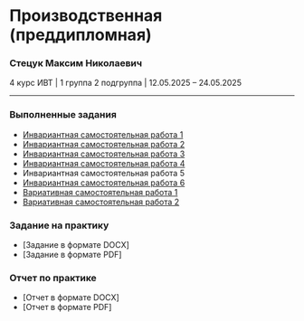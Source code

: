 # Производственная (преддипломная) 

### Стецук Максим Николаевич

4 курс ИВТ | 1 группа 2 подгруппа | 12.05.2025 – 24.05.2025

---

### Выполненные задания
- [Инвариантная самостоятельная работа 1](https://github.com/XtulenchikX/practiceMay2025/blob/main/%D0%92%D1%8B%D0%BF%D0%BE%D0%BB%D0%BD%D0%B5%D0%BD%D0%BD%D1%8B%D0%B5%20%D0%B7%D0%B0%D0%B4%D0%B0%D0%BD%D0%B8%D1%8F/1.1_%D0%98%D0%A1%D0%A0_%D0%91%D0%B8%D0%B1%D0%BB%D0%B8%D0%BE%D0%B3%D1%80%D0%B0%D1%84%D0%B8%D1%8F_%D0%A1%D1%82%D0%B5%D1%86%D1%83%D0%BA_1%D0%B3%D1%80.2%D0%BF.%D0%B3%D1%80..pdf)
- [Инвариантная самостоятельная работа 2](https://github.com/XtulenchikX/practiceMay2025/blob/main/%D0%92%D1%8B%D0%BF%D0%BE%D0%BB%D0%BD%D0%B5%D0%BD%D0%BD%D1%8B%D0%B5%20%D0%B7%D0%B0%D0%B4%D0%B0%D0%BD%D0%B8%D1%8F/1.2_%D0%98%D0%A1%D0%A0_%D0%9F%D1%80%D0%B5%D0%B7%D0%B5%D0%BD%D1%82%D0%B0%D1%86%D0%B8%D1%8F_%D0%BA_%D0%B7%D0%B0%D1%89%D0%B8%D1%82%D0%B5_%D0%92%D0%9A%D0%A0_%D0%A1%D1%82%D0%B5%D1%86%D1%83%D0%BA_1%D0%B3%D1%80.2%D0%BF.%D0%B3%D1%80..pdf)
- [Инвариантная самостоятельная работа 3](https://github.com/XtulenchikX/practiceMay2025/blob/main/%D0%92%D1%8B%D0%BF%D0%BE%D0%BB%D0%BD%D0%B5%D0%BD%D0%BD%D1%8B%D0%B5%20%D0%B7%D0%B0%D0%B4%D0%B0%D0%BD%D0%B8%D1%8F/1.3_%D0%98%D0%A1%D0%A0_%D0%9E%D1%84%D0%BE%D1%80%D0%BC%D0%BB%D0%B5%D0%BD%D0%BD%D1%8B%D0%B8%CC%86_%D1%82%D0%B5%D0%BA%D1%81%D1%82_%D0%92%D0%9A%D0%A0_%D0%A1%D1%82%D0%B5%D1%86%D1%83%D0%BA_1%D0%B3%D1%80.2%D0%BF.%D0%B3%D1%80..pdf)
- [Инвариантная самостоятельная работа 4](https://github.com/XtulenchikX/practiceMay2025/blob/main/%D0%92%D1%8B%D0%BF%D0%BE%D0%BB%D0%BD%D0%B5%D0%BD%D0%BD%D1%8B%D0%B5%20%D0%B7%D0%B0%D0%B4%D0%B0%D0%BD%D0%B8%D1%8F/1.4_%D0%98%D0%A1%D0%A0_%D0%9F%D1%80%D0%BE%D0%B2%D0%B5%D1%80%D0%BA%D0%B0_%D0%92%D0%9A%D0%A0_%D0%BD%D0%B0_%D1%81%D1%82%D0%B8%D0%BB%D0%B8%D1%81%D1%82%D0%B8%D0%BA%D1%83_%D0%A1%D1%82%D0%B5%D1%86%D1%83%D0%BA_1%D0%B3%D1%80.2%D0%BF.%D0%B3%D1%80..pdf)
- Инвариантная самостоятельная работа 5
- [Инвариантная самостоятельная работа 6](https://github.com/XtulenchikX/practiceMay2025/blob/main/%D0%92%D1%8B%D0%BF%D0%BE%D0%BB%D0%BD%D0%B5%D0%BD%D0%BD%D1%8B%D0%B5%20%D0%B7%D0%B0%D0%B4%D0%B0%D0%BD%D0%B8%D1%8F/1.6_%D0%98%D0%A1%D0%A0_%D0%A2%D0%B5%D0%B7%D0%B8%D1%81%D1%8B_%D0%B4%D0%BE%D0%BA%D0%BB%D0%B0%D0%B4%D0%B0_%D0%B4%D0%BB%D1%8F%20%D0%B2%D1%8B%D1%81%D1%82%D1%83%D0%BF%D0%BB%D0%B5%D0%BD%D0%B8%D1%8F_%D0%A1%D1%82%D0%B5%D1%86%D1%83%D0%BA_1%D0%B3%D1%80.2%D0%BF.%D0%B3%D1%80..pdf)
- [Вариативная самостоятельная работа 1](https://github.com/XtulenchikX/practiceMay2025/blob/main/%D0%92%D1%8B%D0%BF%D0%BE%D0%BB%D0%BD%D0%B5%D0%BD%D0%BD%D1%8B%D0%B5%20%D0%B7%D0%B0%D0%B4%D0%B0%D0%BD%D0%B8%D1%8F/2.1_%D0%92%D0%A1%D0%A0_%D0%9F%D0%BE%D0%B4%D0%B3%D0%BE%D1%82%D0%BE%D0%B2%D0%BA%D0%B0_%D0%BF%D1%80%D0%BE%D0%B3%D1%80%D0%B0%D0%BC%D0%BC%D0%BD%D0%BE%D0%B3%D0%BE_%D0%BF%D1%80%D0%BE%D0%B4%D1%83%D0%BA%D1%82%D0%B0_%D0%BA_%D0%B4%D0%B5%D0%BC%D0%BE%D0%BD%D1%81%D1%82%D1%80%D0%B0%D1%86%D0%B8%D0%B8_%D0%A1%D1%82%D0%B5%D1%86%D1%83%D0%BA_1%D0%B3%D1%80.2%D0%BF.%D0%B3%D1%80..pdf)
- [Вариативная самостоятельная работа 2](https://github.com/XtulenchikX/practiceMay2025/blob/main/%D0%92%D1%8B%D0%BF%D0%BE%D0%BB%D0%BD%D0%B5%D0%BD%D0%BD%D1%8B%D0%B5%20%D0%B7%D0%B0%D0%B4%D0%B0%D0%BD%D0%B8%D1%8F/2.2_%D0%92%D0%A1%D0%A0_%D0%A0%D0%B0%D0%B7%D0%B4%D0%B0%D1%82%D0%BE%D1%87%D0%BD%D1%8B%D0%B9_%D0%BC%D0%B0%D1%82%D0%B5%D1%80%D0%B8%D0%B0%D0%BB_%D0%A1%D1%82%D0%B5%D1%86%D1%83%D0%BA_1%D0%B3%D1%80.2%D0%BF.%D0%B3%D1%80..pdf)

### Задание на практику
- [Задание в формате DOCX]
- [Задание в формате PDF]

### Отчет по практике
- [Отчет в формате DOCX]
- [Отчет в формате PDF]
